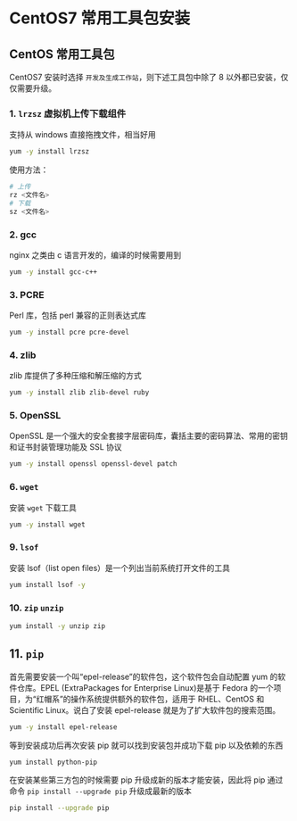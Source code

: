# CentOS7 常用工具包安装

## CentOS 常用工具包

CentOS7 安装时选择 `开发及生成工作站`，则下述工具包中除了 8 以外都已安装，仅仅需要升级。

### 1. `lrzsz` 虚拟机上传下载组件

支持从 windows 直接拖拽文件，相当好用

```bash
yum -y install lrzsz
```

使用方法：

```bash
# 上传
rz <文件名>
# 下载
sz <文件名>
```

### 2. gcc

nginx 之类由 c 语言开发的，编译的时候需要用到

```bash
yum -y install gcc-c++
```

### 3. PCRE

Perl 库，包括 perl 兼容的正则表达式库

```bash
yum -y install pcre pcre-devel
```

### 4. zlib

zlib 库提供了多种压缩和解压缩的方式

```bash
yum -y install zlib zlib-devel ruby
```

### 5. OpenSSL

OpenSSL 是一个强大的安全套接字层密码库，囊括主要的密码算法、常用的密钥和证书封装管理功能及 SSL 协议

```bash
yum -y install openssl openssl-devel patch
```

### 6. `wget`

安装 `wget` 下载工具

```bash
yum -y install wget
```

### 9. `lsof`

安装 lsof（list open files）是一个列出当前系统打开文件的工具

```bash
yum install lsof -y
```

### 10. `zip` `unzip`

```bash
yum install -y unzip zip
```

## 11. `pip`

首先需要安装一个叫“epel-release”的软件包，这个软件包会自动配置 yum 的软件仓库。EPEL (ExtraPackages for Enterprise Linux)是基于 Fedora 的一个项目，为“红帽系”的操作系统提供额外的软件包，适用于 RHEL、CentOS 和 Scientific Linux。说白了安装 epel-release 就是为了扩大软件包的搜索范围。

```bash
yum -y install epel-release
```

等到安装成功后再次安装 pip 就可以找到安装包并成功下载 pip 以及依赖的东西

```bash
yum install python-pip
```

在安装某些第三方包的时候需要 pip 升级成新的版本才能安装，因此将 pip 通过命令 `pip install --upgrade pip` 升级成最新的版本

```bash
pip install --upgrade pip
```
